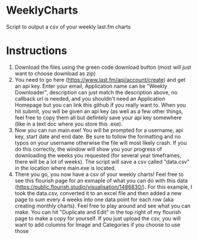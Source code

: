 # WeeklyCharts
 Script to output a csv of your weekly last.fm charts

# Instructions
 1. Download the files using the green code download button (most will just want to choose download as zip)
 2. You need to go here (https://www.last.fm/api/account/create) and get an api key.  Enter your email, Application name can be "Weekly Downloader", description can just match the description above, no callback url is needed, and you shouldn't need an Application Homepage but you can link this github if you really want to.  When you hit submit, you will be given an api key (as well as a few other things, feel free to copy them all but defintely save your api key somewhere (like in a text doc where you store this .exe).
 3. Now you can run main.exe! You will be prompted for a username, api key, start date and end date.  Be sure to follow the formatting and no typos on your username otherwise the file will most likely crash.  If you do this correctly, the window will show you your progress of downloading the weeks you requested (for several year timeframes, there will be a lot of weeks).  The script will save a csv called "data.csv" in the location where main.exe is located.
 4. There you go, you now have a csv of your weekly charts! Feel free to see this flourish page for an exmaple of what you can do with this data (https://public.flourish.studio/visualisation/1486830/). For this example, I took the data.csv, converted it to an excel file and then added a new page to sum every 4 weeks into one data point for each row (aka creating monthly charts). Feel free to play around and see what you can make. You can hit "Duplicate and Edit" in the top right of my flourish page to make a copy for yourself. If you just upload the csv, you will want to add columns for Image and Categories if you choose to use those
